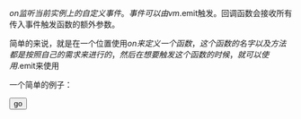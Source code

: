 $on
监听当前实例上的自定义事件。事件可以由vm.$emit触发。回调函数会接收所有传入事件触发函数的额外参数。

简单的来说，就是在一个位置使用$on来定义一个函数，这个函数的名字以及方法都是按照自己的需求来进行的，然后在想要触发这个函数的时候，就可以使用$.emit来使用

一个简单的例子：

  <div id="app">
        <button @click="mathe">go</button>
    </div>
    <script src="../base/vue.js"></script>
    <script src="https://cdn.bootcss.com/vue-resource/1.3.4/vue-resource.min.js"></script>
    <script>
        var vm = new Vue({
            el:"#app",
            data:{
             
            },
            mounted:function(){
                this.$on("alert",function() {
                    alert(1)
                })
            },
            methods:{
              mathe:function() {
                  this.$emit("alert")
              }
            }
        })
    </script>
上面的函数创建的方法是点击按钮的时候弹出一个1的提示框（mounted是Vue的生命周期的一个函数，类似于react中的ComponentDidMount）

$emit
这个函数的作用就是触发使用$on创建的函数，他的出现一定是和$on一起的

$once
监听一个自定义事件，但是只触发一次，在第一次触发之后移除监听器。

上面的几种方法既可以在Vue之中创建，也可以直接挂载在Vue的实例上
